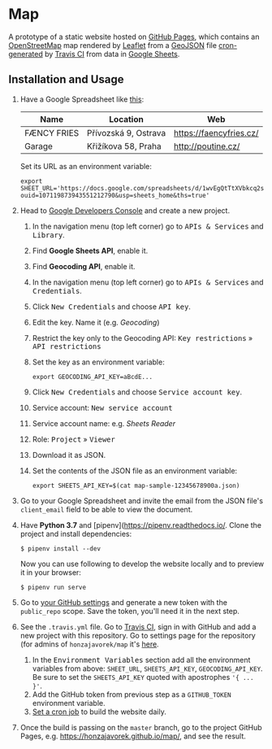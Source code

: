 # Map

A prototype of a static website hosted on [GitHub Pages](https://pages.github.com), which contains an [OpenStreetMap](https://www.openstreetmap.org/) map rendered by [Leaflet](http://leafletjs.com/) from a [GeoJSON](http://geojson.org/) file [cron-generated](https://docs.travis-ci.com/user/cron-jobs/) by [Travis CI](http://travis-ci.org/) from data in [Google Sheets](https://docs.google.com/spreadsheets/).

## Installation and Usage

1.  Have a Google Spreadsheet like [this](https://docs.google.com/spreadsheets/d/1wvEgQtTtXVbkcq2sCis3T6P3AHMJXOzylkshH8sC2s0/edit?usp=sharing):

    | Name          | Location             | Web                       |
    |---------------|----------------------|---------------------------|
    | FÆNCY FRIES   | Přívozská 9, Ostrava | https://faencyfries.cz/   |
    | Garage        | Křižíkova 58, Praha  | http://poutine.cz/        |

    Set its URL as an environment variable:

    ```shell
    export SHEET_URL='https://docs.google.com/spreadsheets/d/1wvEgQtTtXVbkcq2sCis3T6P3AHMJXOzylkshH8sC2s0/edit?ouid=107119873943551212790&usp=sheets_home&ths=true'
    ```

1.  Head to [Google Developers Console](https://console.developers.google.com/project) and create a new project.

    1.  In the navigation menu (top left corner) go to <kbd>APIs & Services</kbd> and <kbd>Library</kbd>.
    1.  Find **Google Sheets API**, enable it.
    1.  Find **Geocoding API**, enable it.
    1.  In the navigation menu (top left corner) go to <kbd>APIs & Services</kbd> and <kbd>Credentials</kbd>.
    1.  Click <kbd>New Credentials</kbd> and choose <kbd>API key</kbd>.
    1.  Edit the key. Name it (e.g. _Geocoding_)
    1.  Restrict the key only to the Geocoding API: <kbd>Key restrictions</kbd> » <kbd>API restrictions</kbd>
    1.  Set the key as an environment variable:

        ```shell
        export GEOCODING_API_KEY=aBcdE...
        ```

    1.  Click <kbd>New Credentials</kbd> and choose <kbd>Service account key</kbd>.
    1.  Service account: <kbd>New service account<kbd>
    1.  Service account name: e.g. _Sheets Reader_
    1.  Role: <kbd>Project</kbd> » <kbd>Viewer</kbd>
    1.  Download it as JSON.
    1.  Set the contents of the JSON file as an environment variable:

        ```shell
        export SHEETS_API_KEY=$(cat map-sample-12345678900a.json)
        ```

1.  Go to your Google Spreadsheet and invite the email from the JSON file's `client_email` field to be able to view the document.

1.  Have **Python 3.7** and [pipenv](https://pipenv.readthedocs.io/. Clone the project and install dependencies:

    ```shell
    $ pipenv install --dev
    ```

    Now you can use following to develop the website locally and to preview it in your browser:

    ```shell
    $ pipenv run serve
    ```

1.  Go to [your GitHub settings](https://github.com/settings/tokens) and generate a new token with the `public_repo` scope. Save the token, you'll need it in the next step.

1.  See the `.travis.yml` file. Go to [Travis CI](http://travis-ci.org/), sign in with GitHub and add a new project with this repository. Go to settings page for the repository (for admins of `honzajavorek/map` it's [here](https://travis-ci.org/honzajavorek/map/settings).

    1.  In the <kbd>Environment Variables</kbd> section add all the environment variables from above: `SHEET_URL`, `SHEETS_API_KEY`, `GEOCODING_API_KEY`. Be sure to set the `SHEETS_API_KEY` quoted with apostrophes `'{ ... }'`.
    1.  Add the GitHub token from previous step as a `GITHUB_TOKEN` environment variable.
    1.  [Set a cron job](https://docs.travis-ci.com/user/cron-jobs/) to build the website daily.

1.  Once the build is passing on the `master` branch, go to the project GitHub Pages, e.g. https://honzajavorek.github.io/map/, and see the result.
